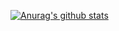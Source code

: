 [![Anurag's github stats](https://github-readme-stats.vercel.app/api?username=/Linzer_Cyberheart)](https://github.com/anuraghazra/github-readme-stats)
